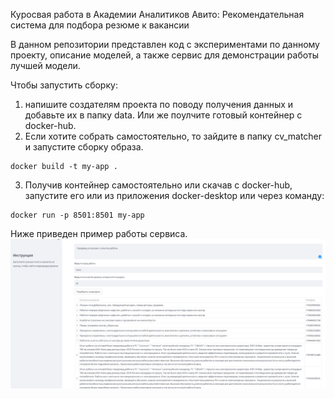 Куросвая работа в Академии Аналитиков Авито: Рекомендательная система для подбора резюме к вакансии

В данном репозитории представлен код с экспериментами по данному проекту, описание моделей, а также сервис для демонстрации работы лучшей модели.

Чтобы запустить сборку:
1. напишите создателям проекта по поводу получения данных и добавьте их в папку data. Или же поулчите готовый контейнер с docker-hub.
2. Если хотите собрать самостоятельно, то зайдите в папку cv_matcher и запустите сборку образа.
```
docker build -t my-app .
```
3. Получив контейнер самостоятельно или скачав с docker-hub, запустите его или из приложения docker-desktop или через команду:
```
docker run -p 8501:8501 my-app
```

Ниже приведен пример работы сервиса.
![Пример работы CV matcher](example.PNG)

